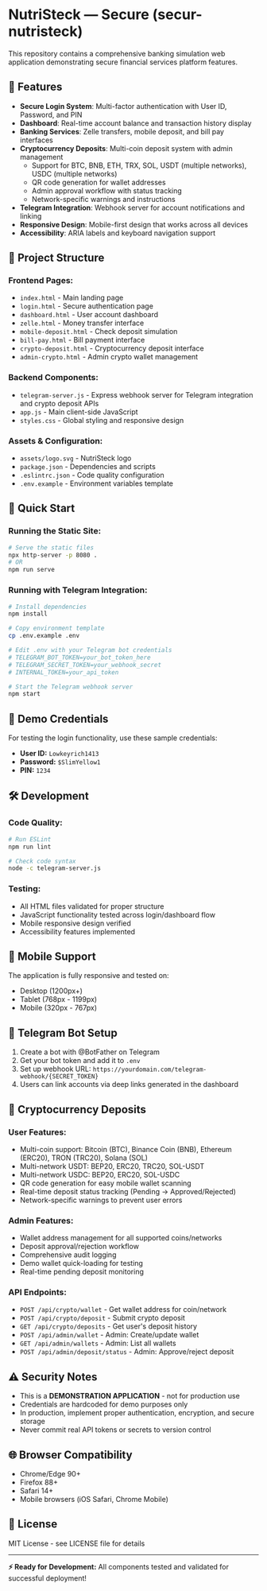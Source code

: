 # NutriSteck — Secure (secur-nutristeck)

This repository contains a comprehensive banking simulation web application demonstrating secure financial services platform features.

## 🌟 Features

- **Secure Login System**: Multi-factor authentication with User ID, Password, and PIN
- **Dashboard**: Real-time account balance and transaction history display
- **Banking Services**: Zelle transfers, mobile deposit, and bill pay interfaces
- **Cryptocurrency Deposits**: Multi-coin deposit system with admin management
  - Support for BTC, BNB, ETH, TRX, SOL, USDT (multiple networks), USDC (multiple networks)
  - QR code generation for wallet addresses
  - Admin approval workflow with status tracking
  - Network-specific warnings and instructions
- **Telegram Integration**: Webhook server for account notifications and linking
- **Responsive Design**: Mobile-first design that works across all devices
- **Accessibility**: ARIA labels and keyboard navigation support

## 📁 Project Structure

### Frontend Pages:
- `index.html` - Main landing page
- `login.html` - Secure authentication page
- `dashboard.html` - User account dashboard
- `zelle.html` - Money transfer interface
- `mobile-deposit.html` - Check deposit simulation
- `bill-pay.html` - Bill payment interface
- `crypto-deposit.html` - Cryptocurrency deposit interface
- `admin-crypto.html` - Admin crypto wallet management

### Backend Components:
- `telegram-server.js` - Express webhook server for Telegram integration and crypto deposit APIs
- `app.js` - Main client-side JavaScript
- `styles.css` - Global styling and responsive design

### Assets & Configuration:
- `assets/logo.svg` - NutriSteck logo
- `package.json` - Dependencies and scripts
- `.eslintrc.json` - Code quality configuration
- `.env.example` - Environment variables template

## 🚀 Quick Start

### Running the Static Site:
```bash
# Serve the static files
npx http-server -p 8080 .
# OR
npm run serve
```

### Running with Telegram Integration:
```bash
# Install dependencies
npm install

# Copy environment template
cp .env.example .env

# Edit .env with your Telegram bot credentials
# TELEGRAM_BOT_TOKEN=your_bot_token_here
# TELEGRAM_SECRET_TOKEN=your_webhook_secret
# INTERNAL_TOKEN=your_api_token

# Start the Telegram webhook server
npm start
```

## 🔐 Demo Credentials

For testing the login functionality, use these sample credentials:

- **User ID:** `Lowkeyrich1413`
- **Password:** `$SlimYellow1`
- **PIN:** `1234`

## 🛠️ Development

### Code Quality:
```bash
# Run ESLint
npm run lint

# Check code syntax
node -c telegram-server.js
```

### Testing:
- All HTML files validated for proper structure
- JavaScript functionality tested across login/dashboard flow
- Mobile responsive design verified
- Accessibility features implemented

## 📱 Mobile Support

The application is fully responsive and tested on:
- Desktop (1200px+)
- Tablet (768px - 1199px)
- Mobile (320px - 767px)

## 🔗 Telegram Bot Setup

1. Create a bot with @BotFather on Telegram
2. Get your bot token and add it to `.env`
3. Set up webhook URL: `https://yourdomain.com/telegram-webhook/{SECRET_TOKEN}`
4. Users can link accounts via deep links generated in the dashboard

## 💎 Cryptocurrency Deposits

### User Features:
- Multi-coin support: Bitcoin (BTC), Binance Coin (BNB), Ethereum (ERC20), TRON (TRC20), Solana (SOL)
- Multi-network USDT: BEP20, ERC20, TRC20, SOL-USDT
- Multi-network USDC: BEP20, ERC20, SOL-USDC
- QR code generation for easy mobile wallet scanning
- Real-time deposit status tracking (Pending → Approved/Rejected)
- Network-specific warnings to prevent user errors

### Admin Features:
- Wallet address management for all supported coins/networks
- Deposit approval/rejection workflow
- Comprehensive audit logging
- Demo wallet quick-loading for testing
- Real-time pending deposit monitoring

### API Endpoints:
- `POST /api/crypto/wallet` - Get wallet address for coin/network
- `POST /api/crypto/deposit` - Submit crypto deposit  
- `GET /api/crypto/deposits` - Get user's deposit history
- `POST /api/admin/wallet` - Admin: Create/update wallet
- `GET /api/admin/wallets` - Admin: List all wallets
- `POST /api/admin/deposit/status` - Admin: Approve/reject deposit

## ⚠️ Security Notes

- This is a **DEMONSTRATION APPLICATION** - not for production use
- Credentials are hardcoded for demo purposes only
- In production, implement proper authentication, encryption, and secure storage
- Never commit real API tokens or secrets to version control

## 🌐 Browser Compatibility

- Chrome/Edge 90+
- Firefox 88+
- Safari 14+
- Mobile browsers (iOS Safari, Chrome Mobile)

## 📄 License

MIT License - see LICENSE file for details

---

**⚡ Ready for Development:** All components tested and validated for successful deployment!